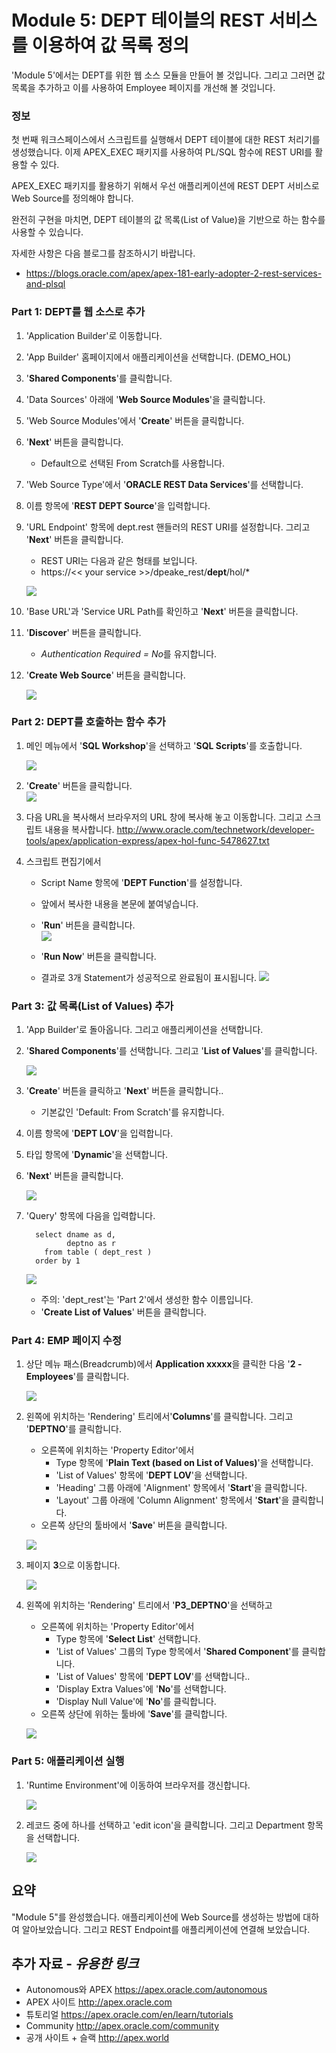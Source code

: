 # Module 5: DEPT 테이블의 REST 서비스를 이용하여 값 목록 정의

'Module 5'에서는 DEPT를 위한 웹 소스 모듈을 만들어 볼 것입니다. 그리고 그러면 값 목록을 추가하고 이를 사용하여 Employee 페이지를 개선해 볼 것입니다. 

### 정보

첫 번째 워크스페이스에서 스크립트를 실행해서 DEPT 테이블에 대한 REST 처리기를 생성했습니다. 이제   APEX_EXEC 패키지를 사용하여 PL/SQL 함수에 REST URI를 활용할 수 있다.

APEX_EXEC 패키지를 활용하기 위해서 우선 애플리케이션에 REST DEPT 서비스로 Web Source를 정의해야 합니다.

완전히 구현을 마치면, DEPT 테이블의 값 목록(List of Value)을 기반으로 하는 함수를 사용할 수 있습니다. 

자세한 사항은 다음 블로그를 참조하시기 바랍니다.

- https://blogs.oracle.com/apex/apex-181-early-adopter-2-rest-services-and-plsql

### **Part 1**: DEPT를 웹 소스로 추가

1. 'Application Builder'로 이동합니다.
2. 'App Builder' 홈페이지에서 애플리케이션을 선택합니다. (DEMO_HOL) 
3. '**Shared Components**'를 클릭합니다.
4. 'Data Sources' 아래에 '**Web Source Modules**'을 클릭합니다.
5. 'Web Source Modules'에서 '**Create**' 버튼을 클릭합니다.
6. '**Next**' 버튼을 클릭합니다.
    - Default으로 선택된 From Scratch를 사용합니다.
7. 'Web Source Type'에서 '**ORACLE REST Data Services**'를 선택합니다.
8. 이름 항목에 '**REST DEPT Source**'을 입력합니다.
9. 'URL Endpoint' 항목에 dept.rest 핸들러의 REST URI를 설정합니다. 그리고 '**Next**' 버튼을 클릭합니다. 
    - REST URI는 다음과 같은 형태를 보입니다. 
    - https://<< your service >>/dpeake_rest/**dept**/hol/*

    ![](images/5/web-source-type.png)
     
10. 'Base URL'과 'Service URL Path를 확인하고 '**Next**' 버튼을 클릭합니다.
11. '**Discover**' 버튼을 클릭합니다.
    - *Authentication Required = No*를 유지합니다.

12. '**Create Web Source**' 버튼을 클릭합니다.

    ![](images/5/create-web-source.png)

### **Part 2**: DEPT를 호출하는 함수 추가

1. 메인 메뉴에서 '**SQL Workshop**'을 선택하고 '**SQL Scripts**'를 호출합니다. 

    ![](images/5/select-sql-scripts.png)

2. '**Create**' 버튼을 클릭합니다.  
    ![](images/5/click-create.png)

3. 다음 URL을 복사해서 브라우저의 URL 창에 복사해 놓고 이동합니다. 그리고 스크립트 내용을 복사합니다.
  http://www.oracle.com/technetwork/developer-tools/apex/application-express/apex-hol-func-5478627.txt

4. 스크립트 편집기에서 
    - Script Name 항목에 '**DEPT Function**'를 설정합니다.
    - 앞에서 복사한 내용을 본문에 붙여넣습니다.
    - '**Run**' 버튼을 클릭합니다.  
    ![](images/5/type-script-name.png)

    - '**Run Now**' 버튼을 클릭합니다.
    - 결과로 3개 Statement가 성공적으로 완료됨이 표시됩니다. 
    ![](images/5/result-shown.png)

### **Part 3**: 값 목록(List of Values) 추가

1. 'App Builder'로 돌아옵니다. 그리고 애플리케이션을 선택합니다. 
2. '**Shared Components**'를 선택합니다. 그리고 '**List of Values**'를 클릭합니다.

    ![](images/5/list-of-values.png)

3. '**Create**' 버튼을 클릭하고 '**Next**' 버튼을 클릭합니다..
    - 기본값인 'Default: From Scratch'를 유지합니다.
4. 이름 항목에 '**DEPT LOV**'을 입력합니다.
5. 타입 항목에 '**Dynamic**'을 선택합니다.
6. '**Next**' 버튼을 클릭합니다.

    ![](images/5/name-and-type.png)

7. 'Query' 항목에 다음을 입력합니다.   
    ```
      select dname as d,
             deptno as r
        from table ( dept_rest )
      order by 1
    ```

    ![](images/5/click-create-list-of-values.png)  
    - 주의: 'dept_rest'는 'Part 2'에서 생성한 함수 이름입니다. 
    - '**Create List of Values**' 버튼을 클릭합니다.

### **Part 4**: EMP 페이지 수정

1. 상단 메뉴 패스(Breadcrumb)에서 **Application xxxxx**을 클릭한 다음 '**2 - Employees**'를 클릭합니다.

    ![](images/5/click-application-xxxx.png)


2. 왼쪽에 위치하는 'Rendering' 트리에서'**Columns**'를 클릭합니다. 그리고 '**DEPTNO**'를 클릭합니다.  
    - 오른쪽에 위치하는 'Property Editor'에서
        - Type 항목에 '**Plain Text (based on List of Values)**'을 선택합니다. 
        - 'List of Values' 항목에 '**DEPT LOV**'을 선택합니다. 
        - 'Heading' 그룹 아래에 'Alignment' 항목에서 '**Start**'을 클릭합니다. 
        - 'Layout' 그룹 아래에 'Column Alignment' 항목에서 '**Start**'을 클릭합니다.
    - 오른쪽 상단의 툴바에서 '**Save**' 버튼을 클릭합니다.

    ![](images/5/update-column.png)

3. 페이지 **3**으로 이동합니다.

    ![](images/5/navigate-page.png)

4. 왼쪽에 위치하는 'Rendering' 트리에서 '**P3_DEPTNO**'을 선택하고
    - 오른쪽에 위치하는 'Property Editor'에서
        - Type 항목에 '**Select List**' 선택합니다. 
        - 'List of Values' 그룹의 Type 항목에서 '**Shared Component**'를 클릭합니다.
        - 'List of Values' 항목에 '**DEPT LOV**'를 선택합니다.. 
        - 'Display Extra Values'에 '**No**'를 선택합니다. 
        - 'Display Null Value'에 '**No**'를 클릭합니다.
    - 오른쪽 상단에 위하는 툴바에 '**Save**'를 클릭합니다. 

    ![](images/5/update-property.png)

### **Part 5**: 애플리케이션 실행

1. 'Runtime Environment'에 이동하여 브라우저를 갱신합니다. 

    ![](images/5/navigate-to-runtime.png)

2. 레코드 중에 하나를 선택하고 'edit icon'을 클릭합니다. 그리고 Department 항목을 선택합니다. 

    ![](images/5/select-list.png)

## 요약

"Module 5"를 완성했습니다. 애플리케이션에 Web Source를 생성하는 방법에 대하여 알아보았습니다. 그리고 REST Endpoint를 애플리케이션에 연결해 보았습니다. 

## **추가 자료** - *유용한 링크*

- Autonomous와 APEX  https://apex.oracle.com/autonomous
- APEX 사이트  http://apex.oracle.com
- 튜토리얼  https://apex.oracle.com/en/learn/tutorials
- Community  http://apex.oracle.com/community
- 공개 사이트 + 슬랙  http://apex.world
